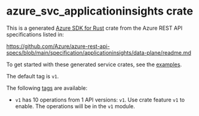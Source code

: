# azure_svc_applicationinsights crate

This is a generated [Azure SDK for Rust](https://github.com/Azure/azure-sdk-for-rust) crate from the Azure REST API specifications listed in:

https://github.com/Azure/azure-rest-api-specs/blob/main/specification/applicationinsights/data-plane/readme.md

To get started with these generated service crates, see the [examples](https://github.com/Azure/azure-sdk-for-rust/blob/main/services/README.md#examples).

The default tag is `v1`.

The following [tags](https://github.com/Azure/azure-sdk-for-rust/blob/main/services/tags.md) are available:

- `v1` has 10 operations from 1 API versions: `v1`. Use crate feature `v1` to enable. The operations will be in the `v1` module.